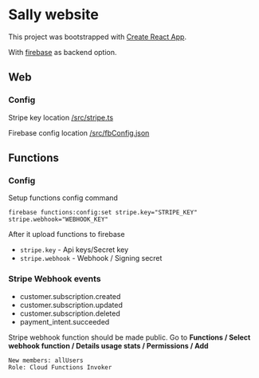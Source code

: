 # Sally website

This project was bootstrapped with [Create React App](https://github.com/facebook/create-react-app).

With [firebase](https://firebase.google.com/) as backend option.

## Web 

### Config

Stripe key location [/src/stripe.ts](./src/stripe.ts)

Firebase config location [/src/fbConfig.json](./src/fbConfig.json)

## Functions

### Config

Setup functions config command

    firebase functions:config:set stripe.key="STRIPE_KEY" stripe.webhook="WEBHOOK_KEY"
    
After it upload functions to firebase

- `stripe.key` - Api keys/Secret key
- `stripe.webhook` - Webhook / Signing secret

### Stripe Webhook events

- customer.subscription.created
- customer.subscription.updated 
- customer.subscription.deleted
- payment_intent.succeeded

Stripe webhook function should be made public. Go to
**Functions / Select webhook function / Details usage stats / Permissions / Add**

    New members: allUsers
    Role: Cloud Functions Invoker
